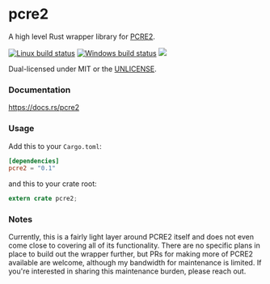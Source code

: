 pcre2
=====
A high level Rust wrapper library for [PCRE2](https://www.pcre.org/).

[![Linux build status](https://api.travis-ci.org/BurntSushi/rust-pcre2.png)](https://travis-ci.org/BurntSushi/rust-pcre2)
[![Windows build status](https://ci.appveyor.com/api/projects/status/github/BurntSushi/rust-pcre2?svg=true)](https://ci.appveyor.com/project/BurntSushi/rust-pcre2)
[![](http://meritbadge.herokuapp.com/same-file)](https://crates.io/crates/pcre2)

Dual-licensed under MIT or the [UNLICENSE](http://unlicense.org).


### Documentation

https://docs.rs/pcre2


### Usage

Add this to your `Cargo.toml`:

```toml
[dependencies]
pcre2 = "0.1"
```

and this to your crate root:

```rust
extern crate pcre2;
```


### Notes

Currently, this is a fairly light layer around PCRE2 itself and does not even
come close to covering all of its functionality. There are no specific plans
in place to build out the wrapper further, but PRs for making more of PCRE2
available are welcome, although my bandwidth for maintenance is limited. If
you're interested in sharing this maintenance burden, please reach out.
